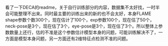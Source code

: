 看了一下DECA的readme，关于自行训练部分的内容，数据集不太好找，一时半会可能整理不出来。同时最主要的训练出来的新的也不会太好，本身FLAME shape参数个数300个，现在估计了100个，exp参数100个，现在估了50个，neck-pose是3个，现在估了3个，eye-pose是3个，现在估了3个。所以整体上参数数量上还行，估的不准是这个参数估计模型本身的问题，可能训练解决不了，一方面是模型本身问题，另一方面还有2维特征点检测不准的问题。